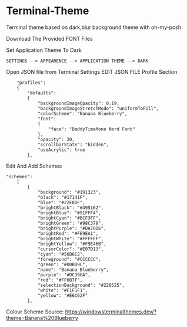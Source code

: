 # Terminal-Theme
Terminal theme based on dark,blur background theme with oh-my-posh

Download The Provided FONT Files

Set Application Theme To Dark
```
SETTINGS --> APPEARENCE --> APPLICATION THEME --> DARK
```
Open JSON file from Terminal Settings
EDIT JSON FILE Profile Section
```
    "profiles": 
    {
        "defaults": 
        {
            "backgroundImageOpacity": 0.19,
            "backgroundImageStretchMode": "uniformToFill",
            "colorScheme": "Banana Blueberry",
            "font": 
            {
                "face": "DaddyTimeMono Nerd Font"
            },
            "opacity": 20,
            "scrollbarState": "hidden",
            "useAcrylic": true
        },
```
Edit And Add Schemes

```
"schemes": 
    [
        {
            "background": "#191323",
            "black": "#17141F",
            "blue": "#22E8DF",
            "brightBlack": "#495162",
            "brightBlue": "#91FFF4",
            "brightCyan": "#BCF3FF",
            "brightGreen": "#98C379",
            "brightPurple": "#DA70D6",
            "brightRed": "#FE9EA1",
            "brightWhite": "#FFFFFF",
            "brightYellow": "#F9E46B",
            "cursorColor": "#E07D13",
            "cyan": "#56B6C2",
            "foreground": "#CCCCCC",
            "green": "#00BD9C",
            "name": "Banana Blueberry",
            "purple": "#DC396A",
            "red": "#FF6B7F",
            "selectionBackground": "#220525",
            "white": "#F1F1F1",
            "yellow": "#E6C62F"
        }, 
```
Colour Scheme Source: 
https://windowsterminalthemes.dev/?theme=Banana%20Blueberry

